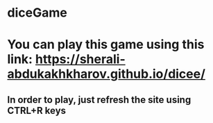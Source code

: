 # diceGame

# You can play this game using this link: https://sherali-abdukakhkharov.github.io/dicee/

## In order to play, just refresh the site using CTRL+R keys
